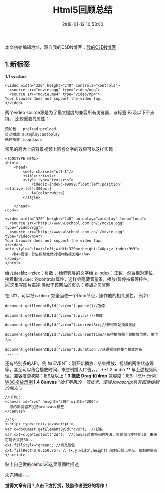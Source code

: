 ﻿---
title: Html5回顾总结
date: 2018-01-12 10:53:00
tags: html5
reward: true #是否开启打赏功能
comment: true #是否开启评论功能
---
本文初始编辑地址，源自我的CSDN博客：[我的CSDN博客](http://blog.csdn.net/qq_20264891/article/details/79041618)

## 1.新标签 ##
**1.1 `<vedio>`** 

```
<video width="320" height="240" controls="controls">
  <source src="movie.ogg" type="video/ogg">
  <source src="movie.mp4" type="video/mp4">
Your browser does not support the video tag.
</video>
```
两个video source源是为了最大程度的兼容所有浏览器，该标签IE8及以下不支持。
比较重要的属性：

```
预加载   preload:preload
自动播放 autoplay:autoplay
循环播放 loop:loop
```
常见的高大上的背景视频上嵌套文字的效果可以这样实现：

```
<!DOCTYPE HTML>
<html>
	<head>
		<meta charset="utf-8"/>
		<title></title>
		<style type="text/css">
			video{z-index:-99999;float:left;position: relative;left:300px;}
			h4{color:white}
		</style>
		
	</head>
<body>

<video width="320" height="240" autoplay="autoplay" loop="loop">
  <source src="http://www.w3school.com.cn/i/movie.ogg" type="video/ogg">
  <source src="http://www.w3school.com.cn/i/movie.ogg" type="video/mp4">
Your browser does not support the video tag.
</video>
<div style="float:left;width:320px;height:240px;z-index:999">
   <h4>震惊！野生棕熊竟然对猎物熟视无睹</h4>
</body>
</html>

```
给`video`给z-index：负数 ，给嵌套层的文字给 z-index：正数，然后相对定位，接着取消`video` 的controls属性，这样会隐藏音量条，播放/暂停按钮等控件。
![这里写图片描述](http://img.blog.csdn.net/20180112101024552?watermark/2/text/aHR0cDovL2Jsb2cuY3Nkbi5uZXQvcXFfMjAyNjQ4OTE=/font/5a6L5L2T/fontsize/400/fill/I0JBQkFCMA==/dissolve/70/gravity/SouthEast)
类似于该网站的页头：[英雄之刃官网](http://cos.qq.com/)

在js中，可以把`<video>` 完全当做一个Dom节点，操作他的相关属性。
例如：

```
document.getElementById('video').pause()//暂停

document.getElementById('video').play()//播放

document.getElementById("video").currentSrc;//获得原始播放地址

document.getElementById("video").currentTime//获得播放器当前播放位置，单位为s

document.getElementById("video").duration //获得视频的整个播放时长
......
```
还有特别多的API，例 如 EVENT：刚开始播放、结束播放、视频的网络状态等等，甚至可以结合播放时间，来控制插入广告。。。
**1.2 audio  **
与上述视频同理。兼容度更狭隘：IE9及以上
**1.3 拖放 Drag 和 drop**
兼容度：IE9、IE9+
示例：[W3C拖放示例](http://www.w3school.com.cn/tiy/t.asp?f=html5_draganddrop)
**1.4 Canvas**
*"始于苹果的一项技术，使得Javascript具有图像绘制的能力"。*

```
//HTML:
<canvas id="cvs" height="200" width="200">
  您的浏览器不支持<canvas>标签
</canvas>

//JS:
<script type="text/javascript">
var c=document.getElementById("cvs");  //获取
var cxt=c.getContext("2d");  //canvas对象特有的方法，目前仅仅支持到2D，未来可能会支持3D...
cxt.fillStyle="green"; //填充颜色 
cxt.fillRect(0,0,150,75); //（x,y,width,height）绘制起始点坐标，绘制的宽高
</script>

```

贴上自己做的demo
![这里写图片描述](http://img.blog.csdn.net/20180112115334236?watermark/2/text/aHR0cDovL2Jsb2cuY3Nkbi5uZXQvcXFfMjAyNjQ4OTE=/font/5a6L5L2T/fontsize/400/fill/I0JBQkFCMA==/dissolve/70/gravity/SouthEast)

未完待续。。。




<b>觉得文章有用？点击下方打赏，鼓励作者更好的写作！</b>

